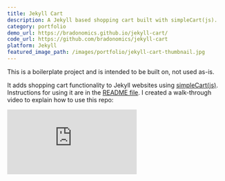 ```yaml
---
title: Jekyll Cart
description: A Jekyll based shopping cart built with simpleCart(js).
category: portfolio
demo_url: https://bradonomics.github.io/jekyll-cart/
code_url: https://github.com/bradonomics/jekyll-cart
platform: Jekyll
featured_image_path: /images/portfolio/jekyll-cart-thumbnail.jpg
---
```


This is a boilerplate project and is intended to be built on, not used as-is.

It adds shopping cart functionality to Jekyll websites using [simpleCart(js)](http://simplecartjs.org/). Instructions for using it are in the [README file](https://github.com/bradonomics/jekyll-cart/blob/master/README.md). I created a walk-through video to explain how to use this repo:

<div class="video-wrapper">
  <iframe src="https://www.youtube-nocookie.com/embed/jdp_XmogTEo?rel=0&amp;showinfo=0" frameborder="0" allowfullscreen></iframe>
</div>

